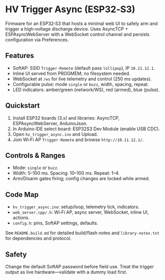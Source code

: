 # HV Trigger Async (ESP32‑S3)

Firmware for an ESP32‑S3 that hosts a minimal web UI to safely arm and trigger a high‑voltage discharge device. Uses AsyncTCP + ESPAsyncWebServer with a WebSocket control channel and persists configuration via Preferences.

## Features
- SoftAP: SSID `Trigger-Remote` (default pass `lollipop`), IP `10.11.12.1`.
- Inline UI served from PROGMEM; no filesystem needed.
- WebSocket at `/ws` for live telemetry and control (250 ms updates).
- Configurable pulse: mode `single` or `buzz`, width, spacing, repeat.
- LED indicators: amber/green (network/WS), red (armed), blue (pulse).

## Quickstart
1. Install ESP32 boards (3.x) and libraries: AsyncTCP, ESPAsyncWebServer, ArduinoJson.
2. In Arduino IDE select board: ESP32S3 Dev Module (enable USB CDC).
3. Open `hv_trigger_async.ino` and Upload.
4. Join Wi‑Fi AP `Trigger-Remote` and browse `http://10.11.12.1/`.

## Controls & Ranges
- Mode: `single` or `buzz`.
- Width: 5–100 ms. Spacing: 10–100 ms. Repeat: 1–4.
- Arm/Disarm gates firing; config changes are locked while armed.

## Code Map
- `hv_trigger_async.ino`: setup/loop, telemetry tick, indicators.
- `web_server.cpp/.h`: Wi‑Fi AP, async server, WebSocket, inline UI, actions.
- `config.h`: pins, SoftAP settings, defaults.

See `README.build.md` for detailed build/flash notes and `library-notes.txt` for dependencies and protocol.

## Safety
Change the default SoftAP password before field use. Treat the trigger output as live hardware—validate with a dummy load first.
